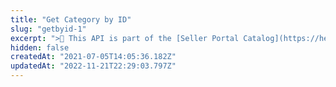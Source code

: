 ```yaml
---
title: "Get Category by ID"
slug: "getbyid-1"
excerpt: ">📘 This API is part of the [Seller Portal Catalog](https://help.vtex.com/en/tutorial/how-the-seller-portal-catalog-works--7pMB6YOt6YQDQQbzFB4Pxp). This functionality is in the Beta stage and can be discontinued at any moment at VTEX's discretion. VTEX will not be responsible for any instabilities caused by its use or discontinuity. If you have any questions, please contact [our Support Center](https://support.vtex.com/hc/en-us/requests). \r\n\r\n Retrieves general information about a category by its ID. \r\n\r\n## Response body example\r\n\r\n```json\r\n{\r\n  \"value\": {\r\n    \"id\": \"1\",\r\n    \"name\": \"sandboxintegracao\",\r\n    \"isActive\": false\r\n  },\r\n  \"children\": [\r\n    {\r\n      \"value\": {\r\n        \"id\": \"2\",\r\n        \"name\": \"Perfumes\",\r\n        \"isActive\": false\r\n      }\r\n    }\r\n  ]\r\n}\r\n```"
hidden: false
createdAt: "2021-07-05T14:05:36.182Z"
updatedAt: "2022-11-21T22:29:03.797Z"
---
```

